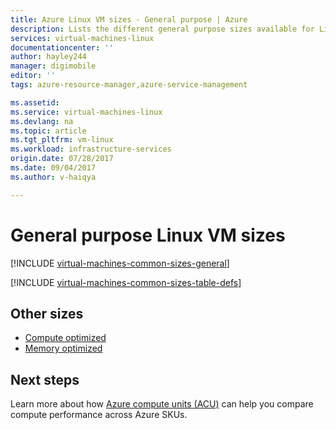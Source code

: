 ```yaml
---
title: Azure Linux VM sizes - General purpose | Azure
description: Lists the different general purpose sizes available for Linux virtual machines in Azure.
services: virtual-machines-linux
documentationcenter: ''
author: hayley244
manager: digimobile
editor: ''
tags: azure-resource-manager,azure-service-management

ms.assetid: 
ms.service: virtual-machines-linux
ms.devlang: na
ms.topic: article
ms.tgt_pltfrm: vm-linux
ms.workload: infrastructure-services
origin.date: 07/28/2017
ms.date: 09/04/2017
ms.author: v-haiqya

---
```


# General purpose Linux VM sizes

[!INCLUDE [virtual-machines-common-sizes-general](../../../includes/virtual-machines-common-sizes-general.md)]

[!INCLUDE [virtual-machines-common-sizes-table-defs](../../../includes/virtual-machines-common-sizes-table-defs.md)]

## Other sizes
- [Compute optimized](../windows/sizes-compute.md)
- [Memory optimized](sizes-memory.md)

## Next steps
Learn more about how [Azure compute units (ACU)](../windows/acu.md) can help you compare compute performance across Azure SKUs.